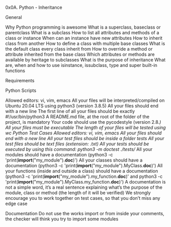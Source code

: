 0x0A. Python - Inheritance

General

 Why Python programming is awesome
 What is a superclass, baseclass or parentclass
 What is a subclass
 How to list all attributes and methods of a class or instance
 When can an instance have new attributes
 How to inherit class from another
 How to define a class with multiple base classes
 What is the default class every class inherit from
 How to override a method or attribute inherited from the base class
 Which attributes or methods are available by heritage to subclasses
 What is the purpose of inheritance
 What are, when and how to use isinstance, issubclass, type and super built-in functions

Requirements

Python Scripts

 Allowed editors: vi, vim, emacs
 All your files will be interpreted/compiled on Ubuntu 20.04 LTS using python3 (version 3.8.5)
 All your files should end with a new line
 The first line of all your files should be exactly #!/usr/bin/python3
 A README.md file, at the root of the folder of the project, is mandatory
 Your code should use the pycodestyle (version 2.8.*)
 All your files must be executable
 The length of your files will be tested using wc
 Python Test Cases
 Allowed editors: vi, vim, emacs
 All your files should end with a new line
 All your test files should be inside a folder tests
 All your test files should be text files (extension: .txt)
 All your tests should be executed by using this command: python3 -m doctest ./tests/*
 All your modules should have a documentation (python3 -c 'print(__import__("my_module").__doc__)')
 All your classes should have a documentation (python3 -c 'print(__import__("my_module").MyClass.__doc__)')
 All your functions (inside and outside a class) should have a documentation (python3 -c 'print(__import__("my_module").my_function.__doc__)' and python3 -c 'print(__import__("my_module").MyClass.my_function.__doc__)')
 A documentation is not a simple word, it’s a real sentence explaining what’s the purpose of the module, class or method (the length of it will be verified)
 We strongly encourage you to work together on test cases, so that you don’t miss any edge case

Documentation
 Do not use the works import or from inside your comments, the checker will think you try to import some modules
